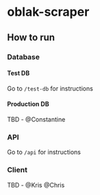 # oblak-scraper

## How to run 

### Database 

#### Test DB 

Go to `/test-db` for instructions

#### Production DB
  
TBD - @Constantine

### API

Go to `/api` for instructions

### Client 

TBD - @Kris @Chris
